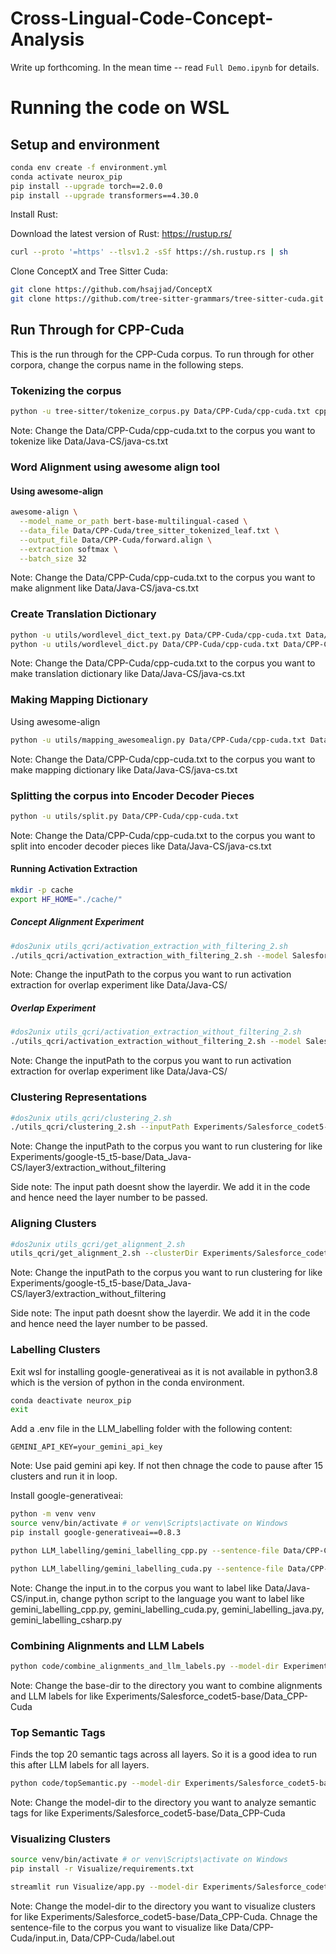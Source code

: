 # Cross-Lingual-Code-Concept-Analysis

Write up forthcoming. In the mean time -- read `Full Demo.ipynb` for details. 

# Running the code on WSL

## Setup and environment 

```bash
conda env create -f environment.yml
conda activate neurox_pip
pip install --upgrade torch==2.0.0
pip install --upgrade transformers==4.30.0
```

Install Rust:

Download the latest version of Rust: https://rustup.rs/

```bash
curl --proto '=https' --tlsv1.2 -sSf https://sh.rustup.rs | sh
```

Clone ConceptX and Tree Sitter Cuda:

```bash
git clone https://github.com/hsajjad/ConceptX
git clone https://github.com/tree-sitter-grammars/tree-sitter-cuda.git tree-sitter/tree-sitter-cuda
```

## Run Through for CPP-Cuda

This is the run through for the CPP-Cuda corpus.
To run through for other corpora, change the corpus name in the following steps.

### Tokenizing the corpus

```bash
python -u tree-sitter/tokenize_corpus.py Data/CPP-Cuda/cpp-cuda.txt cpp cuda --level leaf
```
Note: Change the Data/CPP-Cuda/cpp-cuda.txt to the corpus you want to tokenize like Data/Java-CS/java-cs.txt

### Word Alignment using awesome align tool

#### Using awesome-align

```bash
awesome-align \
  --model_name_or_path bert-base-multilingual-cased \
  --data_file Data/CPP-Cuda/tree_sitter_tokenized_leaf.txt \
  --output_file Data/CPP-Cuda/forward.align \
  --extraction softmax \
  --batch_size 32
```

Note: Change the Data/CPP-Cuda/cpp-cuda.txt to the corpus you want to make alignment like Data/Java-CS/java-cs.txt

### Create Translation Dictionary

```bash
python -u utils/wordlevel_dict_text.py Data/CPP-Cuda/cpp-cuda.txt Data/CPP-Cuda/forward.align
python -u utils/wordlevel_dict.py Data/CPP-Cuda/cpp-cuda.txt Data/CPP-Cuda/forward.align
```

Note: Change the Data/CPP-Cuda/cpp-cuda.txt to the corpus you want to make translation dictionary like Data/Java-CS/java-cs.txt

### Making Mapping Dictionary

Using awesome-align

```bash
python -u utils/mapping_awesomealign.py Data/CPP-Cuda/cpp-cuda.txt Data/CPP-Cuda/forward.align
```
Note: Change the Data/CPP-Cuda/cpp-cuda.txt to the corpus you want to make mapping dictionary like Data/Java-CS/java-cs.txt

### Splitting the corpus into Encoder Decoder Pieces

```bash
python -u utils/split.py Data/CPP-Cuda/cpp-cuda.txt
```

Note: Change the Data/CPP-Cuda/cpp-cuda.txt to the corpus you want to split into encoder decoder pieces like Data/Java-CS/java-cs.txt

#### Running Activation Extraction 

```bash
mkdir -p cache
export HF_HOME="./cache/"
```

##### Concept Alignment Experiment

```bash
#dos2unix utils_qcri/activation_extraction_with_filtering_2.sh
./utils_qcri/activation_extraction_with_filtering_2.sh --model Salesforce/codet5-base  --inputPath Data/CPP-Cuda/ --layer 0 --sentence_length 2048 --minfreq 0 --maxfreq 1500000 --delfreq 10000000
```

Note: Change the inputPath to the corpus you want to run activation extraction for overlap experiment like Data/Java-CS/

##### Overlap Experiment

```bash
#dos2unix utils_qcri/activation_extraction_without_filtering_2.sh
./utils_qcri/activation_extraction_without_filtering_2.sh --model Salesforce/codet5-base  --inputPath Data/CPP-Cuda --layer 0 --sentence_length 2048 
```

Note: Change the inputPath to the corpus you want to run activation extraction for overlap experiment like Data/Java-CS/

### Clustering Representations

```bash
#dos2unix utils_qcri/clustering_2.sh
./utils_qcri/clustering_2.sh --inputPath Experiments/Salesforce_codet5-base/Data_CPP-Cuda/extraction_without_filtering --layer 0 --clusters 500 --mode visualize
```
Note: Change the inputPath to the corpus you want to run clustering for like Experiments/google-t5_t5-base/Data_Java-CS/layer3/extraction_without_filtering

Side note: The input path doesnt show the layerdir. We add it in the code and hence need the layer number to be passed.

### Aligning Clusters

```bash
#dos2unix utils_qcri/get_alignment_2.sh
utils_qcri/get_alignment_2.sh --clusterDir Experiments/Salesforce_codet5-base/Data_CPP-Cuda/layer0/extraction_without_filtering/clustering --dictionary Data/CPP-Cuda/dictionary.json
```

Note: Change the inputPath to the corpus you want to run clustering for like Experiments/google-t5_t5-base/Data_Java-CS/layer3/extraction_without_filtering

Side note: The input path doesnt show the layerdir. We add it in the code and hence need the layer number to be passed.

### Labelling Clusters

Exit wsl for installing google-generativeai as it is not available in python3.8 which is the version of python in the conda environment.

```bash
conda deactivate neurox_pip
exit
```
Add a .env file in the LLM_labelling folder with the following content:
```
GEMINI_API_KEY=your_gemini_api_key
```
Note: Use paid gemini api key. If not then chnage the code to pause after 15 clusters and run it in loop.

Install google-generativeai:

```bash
python -m venv venv
source venv/bin/activate # or venv\Scripts\activate on Windows
pip install google-generativeai==0.8.3
```

```bash
python LLM_labelling/gemini_labelling_cpp.py --sentence-file Data/CPP-Cuda/input.in  --model-dir Experiments/Salesforce_codet5-base/Data_CPP-Cuda --dir-extension extraction_without_filtering/clustering --component encoder --start-layer 0 --end-layer 12
```

```bash
python LLM_labelling/gemini_labelling_cuda.py --sentence-file Data/CPP-Cuda/label.out  --model-dir Experiments/Salesforce_codet5-base/Data_CPP-Cuda --dir-extension extraction_without_filtering/clustering --component decoder --start-layer 0 --end-layer 12
```

Note: Change the input.in to the corpus you want to label like Data/Java-CS/input.in, change python script to the language you want to label like gemini_labelling_cpp.py, gemini_labelling_cuda.py, gemini_labelling_java.py, gemini_labelling_csharp.py

### Combining Alignments and LLM Labels

```bash
python code/combine_alignments_and_llm_labels.py --model-dir Experiments/Salesforce_codet5-base/Data_CPP-Cuda --dir-extension extraction_without_filtering/clustering --start-layer 0 --end-layer 12
```

Note: Change the base-dir to the directory you want to combine alignments and LLM labels for like Experiments/Salesforce_codet5-base/Data_CPP-Cuda

### Top Semantic Tags

Finds the top 20 semantic tags across all layers. So it is a good idea to run this after LLM labels for all layers.

```bash
python code/topSemantic.py --model-dir Experiments/Salesforce_codet5-base/Data_CPP-Cuda --dir-extension extraction_without_filtering/clustering
```

Note: Change the model-dir to the directory you want to analyze semantic tags for like Experiments/Salesforce_codet5-base/Data_CPP-Cuda

### Visualizing Clusters

```bash
source venv/bin/activate # or venv\Scripts\activate on Windows
pip install -r Visualize/requirements.txt
```

```bash
streamlit run Visualize/app.py --model-dir Experiments/Salesforce_codet5-base/Data_CPP-Cuda --dir-extension extraction_without_filtering/clustering --encoder-file Data/CPP-Cuda/input.in --decoder-file Data/CPP-Cuda/label.out
```

Note: Change the model-dir to the directory you want to visualize clusters for like Experiments/Salesforce_codet5-base/Data_CPP-Cuda. Chnage the sentence-file to the corpus you want to visualize like Data/CPP-Cuda/input.in, Data/CPP-Cuda/label.out

